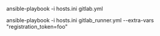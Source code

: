ansible-playbook -i hosts.ini gitlab.yml

ansible-playbook -i hosts.ini gitlab_runner.yml --extra-vars "registration_token=foo"